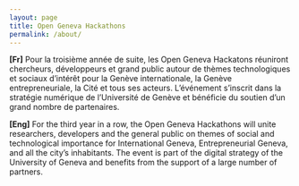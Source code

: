 ```yaml
---
layout: page
title: Open Geneva Hackathons
permalink: /about/
---
```


<strong>[Fr]</strong>
Pour la troisième année de suite, les Open Geneva Hackatons réuniront chercheurs,
développeurs et grand public autour de thèmes technologiques et sociaux d’intérêt
pour la Genève internationale, la Genève entrepreneuriale, la Cité et tous ses acteurs.
L’événement s’inscrit dans la stratégie numérique de l’Université
de Genève et bénéficie du soutien d’un grand nombre de partenaires.</p>

<strong>[Eng]</strong>
For the third year in a row, the Open Geneva Hackathons will unite researchers,
developers and the general public on themes of social and technological importance
for International Geneva, Entrepreneurial Geneva, and all the city’s inhabitants.
The event is part of the digital strategy of the University
of Geneva and benefits from the support of a large number of partners.
